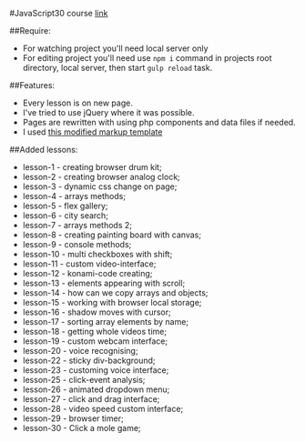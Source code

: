 #JavaScript30 course
[link](https://javascript30.com)


##Require:
* For watching project you'll need local server only
* For editing project you'll need use `npm i` command in projects root directory, local server, then start `gulp reload` task. 

##Features:
* Every lesson is on new page.
* I've tried to use jQuery where it was possible.
* Pages are rewritten with using php components and data files if needed.
* I used [this modified markup template](https://github.com/PixelPusher1992/main-pack)

##Added lessons:
* lesson-1 - creating browser drum kit;
* lesson-2 - creating browser analog clock;
* lesson-3 - dynamic css change on page;
* lesson-4 - arrays methods;
* lesson-5 - flex gallery;
* lesson-6 - city search;
* lesson-7 - arrays methods 2;
* lesson-8 - creating painting board with canvas;
* lesson-9 - console methods;
* lesson-10 - multi checkboxes with shift;
* lesson-11 - custom video-interface;
* lesson-12 - konami-code creating;
* lesson-13 - elements appearing with scroll;
* lesson-14 - how can we copy arrays and objects;
* lesson-15 - working with browser local storage;
* lesson-16 - shadow moves with cursor;
* lesson-17 - sorting array elements by name;
* lesson-18 - getting whole videos time;
* lesson-19 - custom webcam interface;
* lesson-20 - voice recognising;
* lesson-22 - sticky div-background;
* lesson-23 - customing voice interface;
* lesson-25 - click-event analysis;
* lesson-26 - animated dropdown menu;
* lesson-27 - click and drag interface;
* lesson-28 - video speed custom interface;
* lesson-29 - browser timer;
* lesson-30 - Click a mole game;


